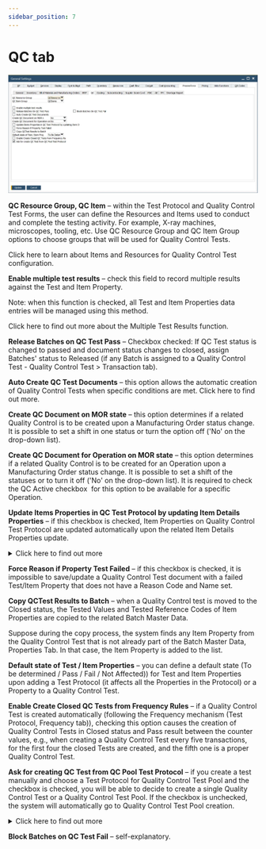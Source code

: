 ```yaml
---
sidebar_position: 7
---
```


# QC tab

![QC tab](./media/qc-tab/general-settings-qc.webp)

**QC Resource Group, QC Item** – within the Test Protocol and Quality Control Test Forms, the user can define the Resources and Items used to conduct and complete the testing activity. For example, X-ray machines, microscopes, tooling, etc. Use QC Resource Group and QC Item Group options to choose groups that will be used for Quality Control Tests.

Click here <!-- TODO: Add Link --> to learn about Items and Resources for Quality Control Test configuration.

**Enable multiple test results** – check this field to record multiple results against the Test and Item Property.

Note: when this function is checked, all Test and Item Properties data entries will be managed using this method.

Click here <!-- TODO: Add Link --> to find out more about the Multiple Test Results function.

**Release Batches on QC Test Pass** – Checkbox checked: If QC Test status is changed to passed and document status changes to closed, assign Batches' status to Released (if any Batch is assigned to a Quality Control Test - Quality Control Test > Transaction tab).

**Auto Create QC Test Documents** – this option allows the automatic creation of Quality Control Tests when specific conditions are met. Click here to find out more.

**Create QC Document on MOR state** – this option determines if a related Quality Control is to be created upon a Manufacturing Order status change. It is possible to set a shift in one status or turn the option off ('No' on the drop-down list).

**Create QC Document for Operation on MOR state** – this option determines if a related Quality Control is to be created for an Operation upon a Manufacturing Order status change. It is possible to set a shift of the statuses or to turn it off ('No' on the drop-down list). It is required to check the QC Active checkbox <!-- TODO: Add Link --> for this option to be available for a specific Operation.

**Update Items Properties in QC Test Protocol by updating Item Details Properties** – if this checkbox is checked, Item Properties on Quality Control Test Protocol are updated automatically upon the related Item Details Properties update.

<details>
    <summary>Click here to find out more</summary>
    <div>
        ![Properties Update](./media/qc-tab/properties-update.webp)
    </div>
</details>

**Force Reason if Property Test Failed** – if this checkbox is checked, it is impossible to save/update a Quality Control Test document with a failed Test/Item Property that does not have a Reason Code and Name set.

**Copy QCTest Results to Batch** – when a Quality Control test is moved to the Closed status, the Tested Values and Tested Reference Codes of Item Properties are copied to the related Batch Master Data.

Suppose during the copy process, the system finds any Item Property from the Quality Control Test that is not already part of the Batch Master Data, Properties Tab. In that case, the Item Property is added to the list.

**Default state of Test / Item Properties** – you can define a default state (To be determined / Pass / Fail / Not Affected)) for Test and Item Properties upon adding a Test Protocol (it affects all the Properties in the Protocol) or a Property to a Quality Control Test.

**Enable Create Closed QC Tests from Frequency Rules** – if a Quality Control Test is created automatically (following the Frequency mechanism (Test Protocol, Frequency tab)), checking this option causes the creation of Quality Control Tests in Closed status and Pass result between the counter values, e.g., when creating a Quality Control Test every five transactions, for the first four the closed Tests are created, and the fifth one is a proper Quality Control Test.

**Ask for creating QC Test from QC Pool Test Protocol** – if you create a test manually and choose a Test Protocol for Quality Control Test Pool and the checkbox is checked, you will be able to decide to create a single Quality Control Test or a Quality Control Test Pool. If the checkbox is unchecked, the system will automatically go to Quality Control Test Pool creation.

<details>
    <summary>Click here to find out more</summary>
    <div>
        ![Properties Update](./media/qc-tab/qc-test-or-pool.webp)
    </div>
</details>

**Block Batches on QC Test Fail** – self-explanatory.
